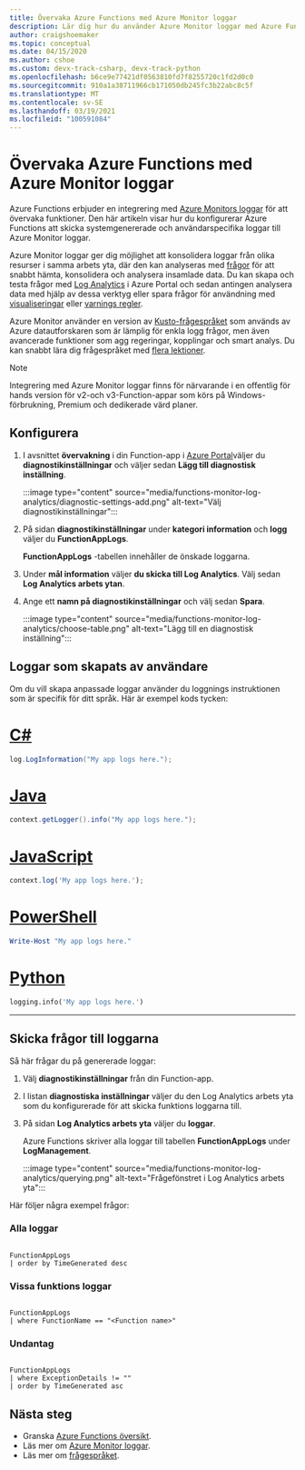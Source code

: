```yaml
---
title: Övervaka Azure Functions med Azure Monitor loggar
description: Lär dig hur du använder Azure Monitor loggar med Azure Functions för att övervaka funktions körningar.
author: craigshoemaker
ms.topic: conceptual
ms.date: 04/15/2020
ms.author: cshoe
ms.custom: devx-track-csharp, devx-track-python
ms.openlocfilehash: b6ce9e77421df0563810fd7f8255720c1fd2d0c0
ms.sourcegitcommit: 910a1a38711966cb171050db245fc3b22abc8c5f
ms.translationtype: MT
ms.contentlocale: sv-SE
ms.lasthandoff: 03/19/2021
ms.locfileid: "100591084"
---
```

# <a name="monitoring-azure-functions-with-azure-monitor-logs"></a>Övervaka Azure Functions med Azure Monitor loggar

Azure Functions erbjuder en integrering med [Azure Monitors loggar](../azure-monitor/logs/data-platform-logs.md) för att övervaka funktioner. Den här artikeln visar hur du konfigurerar Azure Functions att skicka systemgenererade och användarspecifika loggar till Azure Monitor loggar.

Azure Monitor loggar ger dig möjlighet att konsolidera loggar från olika resurser i samma arbets yta, där den kan analyseras med [frågor](../azure-monitor/logs/log-query-overview.md) för att snabbt hämta, konsolidera och analysera insamlade data.  Du kan skapa och testa frågor med [Log Analytics](../azure-monitor/logs/log-query-overview.md) i Azure Portal och sedan antingen analysera data med hjälp av dessa verktyg eller spara frågor för användning med [visualiseringar](../azure-monitor/visualizations.md) eller [varnings regler](../azure-monitor/alerts/alerts-overview.md).

Azure Monitor använder en version av [Kusto-frågespråket](/azure/kusto/query/) som används av Azure datautforskaren som är lämplig för enkla logg frågor, men även avancerade funktioner som agg regeringar, kopplingar och smart analys. Du kan snabbt lära dig frågespråket med [flera lektioner](../azure-monitor/logs/get-started-queries.md).

> [!NOTE]
> Integrering med Azure Monitor loggar finns för närvarande i en offentlig för hands version för v2-och v3-Function-appar som körs på Windows-förbrukning, Premium och dedikerade värd planer.

## <a name="setting-up"></a>Konfigurera

1. I avsnittet **övervakning** i din Function-app i [Azure Portal](https://portal.azure.com)väljer du **diagnostikinställningar** och väljer sedan **Lägg till diagnostisk inställning**.

   :::image type="content" source="media/functions-monitor-log-analytics/diagnostic-settings-add.png" alt-text="Välj diagnostikinställningar":::

1. På sidan **diagnostikinställningar** under **kategori information** och **logg** väljer du **FunctionAppLogs**.

   **FunctionAppLogs** -tabellen innehåller de önskade loggarna.

1. Under **mål information** väljer **du skicka till Log Analytics**. Välj sedan **Log Analytics arbets ytan**. 

1. Ange ett **namn på diagnostikinställningar** och välj sedan **Spara**.

   :::image type="content" source="media/functions-monitor-log-analytics/choose-table.png" alt-text="Lägg till en diagnostisk inställning":::

## <a name="user-generated-logs"></a>Loggar som skapats av användare

Om du vill skapa anpassade loggar använder du loggnings instruktionen som är specifik för ditt språk. Här är exempel kods tycken:


# <a name="c"></a>[C#](#tab/csharp)

```csharp
log.LogInformation("My app logs here.");
```

# <a name="java"></a>[Java](#tab/java)

```java
context.getLogger().info("My app logs here.");
```

# <a name="javascript"></a>[JavaScript](#tab/javascript)

```javascript
context.log('My app logs here.');
```

# <a name="powershell"></a>[PowerShell](#tab/powershell)

```powershell
Write-Host "My app logs here."
```

# <a name="python"></a>[Python](#tab/python)

```python
logging.info('My app logs here.')
```

---

## <a name="querying-the-logs"></a>Skicka frågor till loggarna

Så här frågar du på genererade loggar:
 
1. Välj **diagnostikinställningar** från din Function-app. 

1. I listan **diagnostiska inställningar** väljer du den Log Analytics arbets yta som du konfigurerade för att skicka funktions loggarna till. 

1. På sidan **Log Analytics arbets yta** väljer du **loggar**.

   Azure Functions skriver alla loggar till tabellen **FunctionAppLogs** under **LogManagement**. 

   :::image type="content" source="media/functions-monitor-log-analytics/querying.png" alt-text="Frågefönstret i Log Analytics arbets yta":::

Här följer några exempel frågor:

### <a name="all-logs"></a>Alla loggar

```

FunctionAppLogs
| order by TimeGenerated desc

```

### <a name="specific-function-logs"></a>Vissa funktions loggar

```

FunctionAppLogs
| where FunctionName == "<Function name>" 

```

### <a name="exceptions"></a>Undantag

```

FunctionAppLogs
| where ExceptionDetails != ""  
| order by TimeGenerated asc

```

## <a name="next-steps"></a>Nästa steg

- Granska [Azure Functions översikt](functions-overview.md).
- Läs mer om [Azure Monitor loggar](../azure-monitor/logs/data-platform-logs.md).
- Läs mer om [frågespråket](../azure-monitor/logs/get-started-queries.md).
